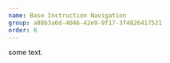 ```yaml
---
name: Base Instruction Navigation
group: a88b3a6d-4046-42e9-9f17-3f4826417521
order: 0
---
```


some text.
